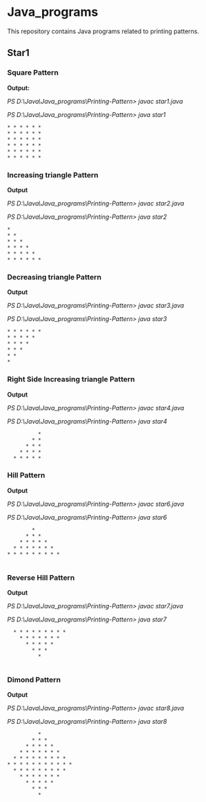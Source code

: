  
# Java_programs

This repository contains Java programs related to printing patterns.

## Star1

### Square Pattern

**Output:**


*PS D:\Java\Java_programs\Printing-Pattern> javac star1.java*

*PS D:\Java\Java_programs\Printing-Pattern> java star1*
```  
* * * * * * 
* * * * * *
* * * * * *
* * * * * *
* * * * * * 
* * * * * *
```

### Increasing triangle Pattern
**Output** 

*PS D:\Java\Java_programs\Printing-Pattern> javac star2.java*

*PS D:\Java\Java_programs\Printing-Pattern> java star2*
```
*
* *
* * *
* * * *
* * * * *
* * * * * *
```


### Decreasing triangle Pattern
**Output** 

*PS D:\Java\Java_programs\Printing-Pattern> javac star3.java*

*PS D:\Java\Java_programs\Printing-Pattern> java star3*
```
* * * * * *
* * * * *
* * * *
* * *
* *
*
```



### Right Side Increasing triangle Pattern
**Output** 

*PS D:\Java\Java_programs\Printing-Pattern> javac star4.java*

*PS D:\Java\Java_programs\Printing-Pattern> java star4*
```
          * 
        * *
      * * *
    * * * *
  * * * * *
```




### Hill Pattern
**Output** 

*PS D:\Java\Java_programs\Printing-Pattern> javac star6.java*

*PS D:\Java\Java_programs\Printing-Pattern> java star6*
```
        * 
      * * *
    * * * * *
  * * * * * * *
* * * * * * * * *


```


### Reverse Hill Pattern
**Output** 

*PS D:\Java\Java_programs\Printing-Pattern> javac star7.java*

*PS D:\Java\Java_programs\Printing-Pattern> java star7*
```
  * * * * * * * * *
    * * * * * * *
      * * * * *
        * * *
          *


```


### Dimond Pattern
**Output** 

*PS D:\Java\Java_programs\Printing-Pattern> javac star8.java*

*PS D:\Java\Java_programs\Printing-Pattern> java star8*
```
          * 
        * * *
      * * * * *
    * * * * * * *
  * * * * * * * * *
* * * * * * * * * * *
  * * * * * * * * *
    * * * * * * *
      * * * * *
        * * *
          *

```

